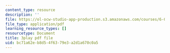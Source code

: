 ```yaml
---
content_type: resource
description: ''
file: https://ol-ocw-studio-app-production.s3.amazonaws.com/courses/6-0001-introduction-to-computer-science-and-programming-in-python-fall-2016/bc71a62eb8d54f6379e3a2d1a670c0a5_Y6J8I056Ffw.pdf
file_type: application/pdf
learning_resource_types: []
resourcetype: Document
title: 3play pdf file
uid: bc71a62e-b8d5-4f63-79e3-a2d1a670c0a5
---
```

